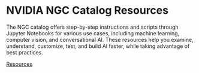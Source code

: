 # NVIDIA NGC Catalog Resources

The NGC catalog offers step-by-step instructions and scripts through Jupyter Notebooks for various use cases, including machine learning, computer vision, and conversational AI. These resources help you examine, understand, customize, test, and build AI faster, while taking advantage of best practices.

[Resources](https://catalog.ngc.nvidia.com/resources)

